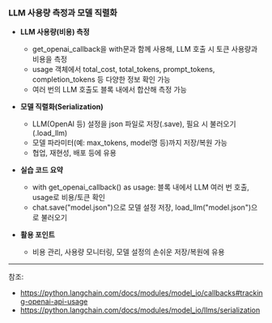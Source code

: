 ### LLM 사용량 측정과 모델 직렬화

- **LLM 사용량(비용) 측정**
  - get_openai_callback을 with문과 함께 사용해, LLM 호출 시 토큰 사용량과 비용을 측정
  - usage 객체에서 total_cost, total_tokens, prompt_tokens, completion_tokens 등 다양한 정보 확인 가능
  - 여러 번의 LLM 호출도 블록 내에서 합산해 측정 가능

- **모델 직렬화(Serialization)**
  - LLM(OpenAI 등) 설정을 json 파일로 저장(.save), 필요 시 불러오기(.load_llm)
  - 모델 파라미터(예: max_tokens, model명 등)까지 저장/복원 가능
  - 협업, 재현성, 배포 등에 유용

- **실습 코드 요약**
  - with get_openai_callback() as usage: 블록 내에서 LLM 여러 번 호출, usage로 비용/토큰 확인
  - chat.save("model.json")으로 모델 설정 저장, load_llm("model.json")으로 불러오기

- **활용 포인트**
  - 비용 관리, 사용량 모니터링, 모델 설정의 손쉬운 저장/복원에 유용

---
참조:  
- https://python.langchain.com/docs/modules/model_io/callbacks#tracking-openai-api-usage
- https://python.langchain.com/docs/modules/model_io/llms/serialization 